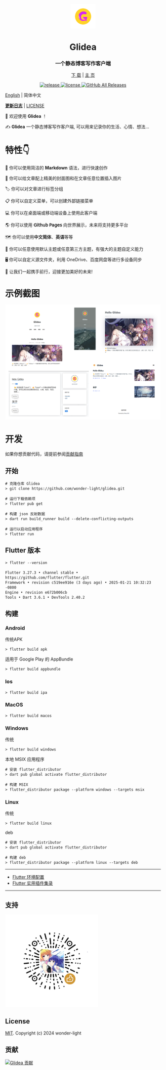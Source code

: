 <div align="center">
  <img src="docs/assets/images/logo.png" alt="logo" width="80px" height="80px">
  <h1 align="center">Glidea</h1>
  <h3 align="center">一个静态博客写作客户端</h3>

  [下 载](https://github.com/wonder-light/glidea/releases) | [主 页](https://glidea.nianian.cn/)

  <a href="https://github.com/wonder-light/glidea/releases/latest">
    <img src="https://img.shields.io/github/release/wonder-light/glidea.svg?style=flat-square" alt="release">
  </a>
  <a href="https://github.com/wonder-light/glidea/blob/master/LICENSE">
    <img src="https://img.shields.io/github/license/wonder-light/glidea.svg?style=flat-square" alt="license">
  </a>
  <a href="https://github.com/wonder-light/glidea/releases/latest">
    <img src="https://img.shields.io/github/downloads/wonder-light/glidea/total.svg?color=%2312b886&style=flat-square" alt="GitHub All Releases">
  </a>
</div>

[English](README-en.md) | 简体中文

**[更新日志](CHANGELOG.md)** | [LICENSE](LICENSE)

👏  欢迎使用 **Glidea** ！

✍️  **Glidea** 一个静态博客写作客户端, 可以用来记录你的生活、心情、想法...

# 特性👇
📝  你可以使用简洁的 **Markdown** 语法，进行快速创作

🌉  你可以给文章配上精美的封面图和在文章任意位置插入图片

🏷️  你可以对文章进行标签分组

📋  你可以自定义菜单，可以创建外部链接菜单

💻  你可以在桌面端或移动端设备上使用此客户端

🌎  你可以使用 **𝖦𝗂𝗍𝗁𝗎𝖻 𝖯𝖺𝗀𝖾𝗌** 向世界展示，未来将支持更多平台

<!--
💬  你可以进行简单的配置，接入 [Gitalk](https://github.com/gitalk/gitalk) 或 [DisqusJS](https://github.com/SukkaW/DisqusJS) 评论系统
-->

🗺️  你可以使用**中文简体**、**英语**等等

🌁  你可以任意使用默认主题或任意第三方主题，有强大的主题自定义能力

🖥  你可以自定义源文件夹，利用 OneDrive、百度网盘等进行多设备同步

💪 让我们一起携手前行，迎接更加美好的未来!

# 示例截图
<div align="center">
  <img src="docs/assets/images/themes.png">
</div>

# 开发
如果你想贡献代码，请提前参阅[贡献指南](https://github.com/wonder-light/glidea/wiki/%E8%B4%A1%E7%8C%AE%E6%8C%87%E5%8D%97)

## 开始

```shell
# 克隆仓库 Glidea
> git clone https://github.com/wonder-light/glidea.git

# 运行下载依赖项
> flutter pub get

# 构建 json 反射数据
> dart run build_runner build --delete-conflicting-outputs

# 运行以启动应用程序
> flutter run
```

## Flutter 版本
```shell
> flutter --version

Flutter 3.27.3 • channel stable • https://github.com/flutter/flutter.git
Framework • revision c519ee916e (3 days ago) • 2025-01-21 10:32:23 -0800
Engine • revision e672b006cb
Tools • Dart 3.6.1 • DevTools 2.40.2
```
## 构建

### Android

传统APK

```shell
> flutter build apk
```

适用于 Google Play 的 AppBundle

```shell
> flutter build appbundle
```

### Ios

```shell
> flutter build ipa
```

### MacOS

```shell
> flutter build macos
```

### Windows

传统

```shell
> flutter build windows
```

本地 MSIX 应用程序

```shell
# 安装 flutter_distributor
> dart pub global activate flutter_distributor

# 构建 MSIX
> flutter_distributor package --platform windows --targets msix
```

### Linux

传统

```shell
> flutter build linux
```

deb

```shell
# 安装 flutter_distributor
> dart pub global activate flutter_distributor

# 构建 deb
> flutter_distributor package --platform linux --targets deb
```

---

+ [Flutter 环境配置](https://github.com/toly1994328/FlutterUnit/issues/22)
+ [Flutter 实用插件集录](https://github.com/toly1994328/FlutterUnit/issues/41)

---

## 支持
<img src="docs/assets/images/reward_qrcode.png" width="300px" height="300px" alt="赞赏码">

## License
[MIT](LICENSE). Copyright (c) 2024 wonder-light

## 贡献

<a href="https://github.com/wonder-light/glidea/graphs/contributors">
  <img src="https://contrib.rocks/image?repo=wonder-light/glidea"  alt="Glidea 贡献"/>
</a>